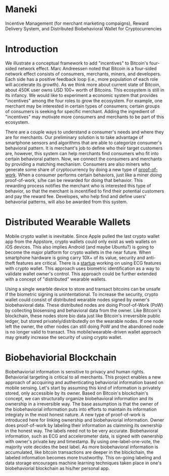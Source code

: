 Maneki
======

Incentive Management (for merchant marketing compaigns), Reward Delivery System, and Distributed Biobehavioral Wallet for Cryptocurrencies


Introduction
======

We illustrate a conceptual framework to add "incentives" to Bitcoin's four-sided network effect. Marc Andreessen noted that Bitcoin is a four-sided network effect consists of consumers, merchants, miners, and developers. Each side has a positive feedback loop (i.e., more population of each role will accelerate its growth). As we think more about current state of Bitcoin, about 450K user owns USD 100+ worth of Bitcoins. This ecosystem is still in its infancy. We would like to experiment a economic system that provides "incentives" among the four roles to grow the ecosystem. For example, one merchant may be interested in certain types of consumers; certain groups of consumers is seeking for specific merchant. Adding the ingredient of "incentives" may motivate more consumers and merchants to be part of this ecosystem.

There are a couple ways to understand a consumer's needs and where they are for merchants. Our preliminary solution is to take advantage of smartphone sensors and algorithms that are able to categorize consumer's behavioral pattern. It is merchant's job to define who their target customers are, however, this system can help merchants find consumers who fit into certain behavioral pattern. Now, we connect the consumers and merchants by providing a matching mechanism. Consumers are also miners who generate some share of cryptocurrency by doing a new type of [proof-of-work](http://en.wikipedia.org/wiki/Proof-of-work_system). When a consumer performs certain behaviors, just like a miner doing proof-of-work, s/he can be rewarded for doing that behavior. This rewarding process notifies the merchant who is interested this type of behavior, so that the merchant is incentified to find their potential customers and pay the reward fee. Developes, who help find and define users' behavorial patterns, will also be awarded from this system.


Distributed Wearable Wallets
======

Mobile crypto wallet is inevitable. Since Apple pulled the last crypto wallet app from the Appstore, crypto wallets could only exist as web wallets on iOS devices. This also implies Android (and maybe Ubuntu?) is going to become the major platform for crypto wallets in the near future. When smartphone hardware is going carry 10X+ of its value, security and anti-theft features are critical. There is a [startup](http://www.bionym.com/) working on using ECG features with crypto wallet. This approach uses biometric identification as a way to validate wallet owner's control. This approach could be further extended with a concept of "distributed" wearable wallets. 

Using a single wearble device to store and transact bitcoins can be unsafe if the biometric signing is unintentational. To increase the security, crypto wallet could consist of distributed wearable nodes signed by owner's biobehavioral data. These distributed nodes are doing Proof-of-Work (PoW) by collecting biosensing and behavioral data from the owner. Like Bitcoin's blockchain, these nodes store bio data just like Bitcoin's irreversible public ledger, but stored privately/distributedly on the wearable nodes. If one node left the owner, the other nodes can still doing PoW and the abandoned node is no longer valid to transact. This mobile/wearable-driven wallet approach may greatly increase the security of using crypto wallet.


Biobehaviorial Blockchain
======
Biobehaviorial information is sensitive to privacy and human rights. Behaviorial targeting is critical to all merchants. This project enables a new approach of accquiring and authenticating behaviorial information based on mobile sensing. Let's start by assuming this kind of information is privately stored, only accessible by its owner. Based on Bitcoin's blockchain's concept, we can structurally organize biobehavioral information and its ownership in a irreversible way. The base assumption is that the owner of the biobehaviorial information puts into efforts to maintain its information integraty in the most honest nature. A new type of proof-of-work is introduced here for linking ownership and biobehaviorial information. Owner does proof-of-work by labeling their information as claimning its ownership in the honest way. The labels need not to be very accurate. Biobehavioral information, such as ECG and accelerometer data, is signed with ownership with owner's private key and timestamp. By using one-label-one-vote, the majority vote decides the best label. As more biobehavioral information is accumulated, like bitcoin transactions are deeper in the blockchain, the labeled information becomes more trustworthy. This on-going labeling and data storage encourages machine learning techniques taken place in one's biobehaviorial blockchain as his/her personal app. 




